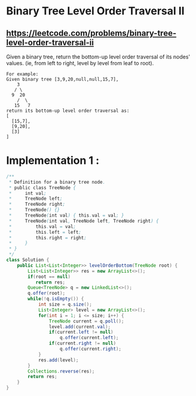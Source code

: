 # Binary Tree Level Order Traversal II
## https://leetcode.com/problems/binary-tree-level-order-traversal-ii

Given a binary tree, return the bottom-up level order traversal of its nodes' values. (ie, from left to right, level by level from leaf to root).
```
For example:
Given binary tree [3,9,20,null,null,15,7],
    3
   / \
  9  20
    /  \
   15   7
return its bottom-up level order traversal as:
[
  [15,7],
  [9,20],
  [3]
]
```
# Implementation 1 : 
```java
/**
 * Definition for a binary tree node.
 * public class TreeNode {
 *     int val;
 *     TreeNode left;
 *     TreeNode right;
 *     TreeNode() {}
 *     TreeNode(int val) { this.val = val; }
 *     TreeNode(int val, TreeNode left, TreeNode right) {
 *         this.val = val;
 *         this.left = left;
 *         this.right = right;
 *     }
 * }
 */
class Solution {
    public List<List<Integer>> levelOrderBottom(TreeNode root) {
        List<List<Integer>> res = new ArrayList<>();
        if(root == null)
           return res;
        Queue<TreeNode> q = new LinkedList<>();
        q.offer(root);
        while(!q.isEmpty()) {
            int size = q.size();
            List<Integer> level = new ArrayList<>();
            for(int i = 1; i <= size; i++) {
                TreeNode current = q.poll();
                level.add(current.val);
                if(current.left != null)
                    q.offer(current.left);
                if(current.right != null)
                    q.offer(current.right);
            }
            res.add(level);
        }
        Collections.reverse(res);
        return res;
    }
}
```
